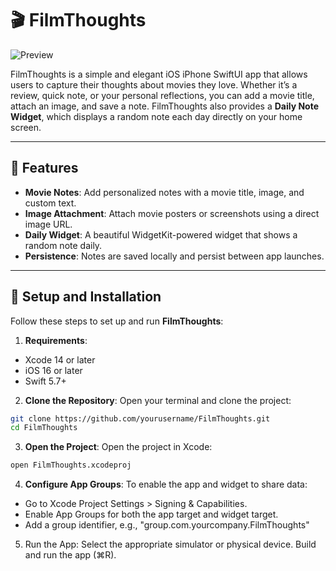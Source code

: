 # 🎬 **FilmThoughts**

![Preview](deliverable_preview.png)

FilmThoughts is a simple and elegant iOS iPhone SwiftUI app that allows users to capture their thoughts about movies they love. Whether it’s a review, quick note, or your personal reflections, you can add a movie title, attach an image, and save a note. FilmThoughts also provides a **Daily Note Widget**, which displays a random note each day directly on your home screen.

---

## 📱 **Features**

- **Movie Notes**: Add personalized notes with a movie title, image, and custom text.
- **Image Attachment**: Attach movie posters or screenshots using a direct image URL.
- **Daily Widget**: A beautiful WidgetKit-powered widget that shows a random note daily.
- **Persistence**: Notes are saved locally and persist between app launches.

---

## 🚀 **Setup and Installation**

Follow these steps to set up and run **FilmThoughts**:

1. **Requirements**:
- Xcode 14 or later
- iOS 16 or later
- Swift 5.7+

2. **Clone the Repository**:
Open your terminal and clone the project:
```bash
git clone https://github.com/yourusername/FilmThoughts.git
cd FilmThoughts
```

3. **Open the Project**:
Open the project in Xcode:
```bash
open FilmThoughts.xcodeproj
```

4. **Configure App Groups**:
To enable the app and widget to share data:
- Go to Xcode Project Settings > Signing & Capabilities.
- Enable App Groups for both the app target and widget target.
- Add a group identifier, e.g., "group.com.yourcompany.FilmThoughts"

5. Run the App:
Select the appropriate simulator or physical device. Build and run the app (⌘R).
